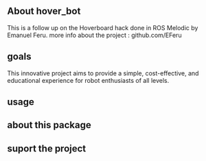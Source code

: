 ## About hover_bot

This is a follow up on the Hoverboard hack done in ROS Melodic by Emanuel Feru. 
more info about the project : github.com/EFeru

## goals
This innovative project aims to provide a simple, cost-effective, and educational experience for robot enthusiasts of all levels.

## usage


## about this package

## suport the project

